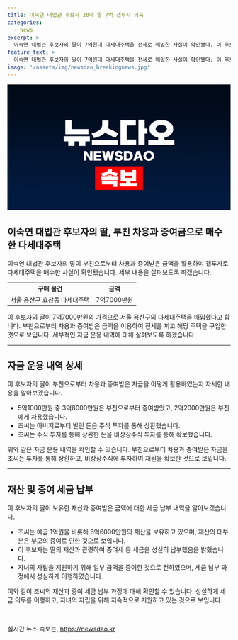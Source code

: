 ```yaml
---
title: 이숙연 대법관 후보자 20대 딸 7억 갭투자 의혹
categories:
  - News
excerpt: >
  이숙연 대법관 후보자의 딸이 7억원대 다세대주택을 전세로 매입한 사실이 확인됐다. 이 후보자의 부친으로부터 받은 차용금과 증여금으로 구매한 것으로 밝혀졌으며, 증여 신고와 세금 납부는 성실히 이뤄진 것으로 전해졌다. 더불어 딸은 주식 투자로 돈을 갚아 전세금 외의 나머지 돈을 상환했고, 후보자는 자녀들의 자립을 지원하기 위해 증여를 진행했다고 설명했다. 
feature_text: >
  이숙연 대법관 후보자의 딸이 7억원대 다세대주택을 전세로 매입한 사실이 확인됐다. 이 후보자의 부친으로부터 받은 차용금과 증여금으로 구매한 것으로 밝혀졌으며, 증여 신고와 세금 납부는 성실히 이뤄진 것으로 전해졌다. 더불어 딸은 주식 투자로 돈을 갚아 전세금 외의 나머지 돈을 상환했고, 후보자는 자녀들의 자립을 지원하기 위해 증여를 진행했다고 설명했다. 
image: '/assets/img/newsdao_breakingnews.jpg'
---
```


<p><img src="/assets/img/newsdao_breakingnews.jpg" alt="ontimetimes 속보" /></p>

<h2 data-ke-size="size26">이숙연 대법관 후보자의 딸, 부친 차용과 증여금으로 매수한 다세대주택</h2>

<p data-ke-size="size16">이숙연 대법관 후보자의 딸이 부친으로부터 차용과 증여받은 금액을 활용하여 갭투자로 다세대주택을 매수한 사실이 확인됐습니다. 세부 내용을 살펴보도록 하겠습니다.</p>

<table>
  <tr>
    <td style="text-align: center; height: 17px;"><b>구매 물건</b></td>
    <td style="text-align: center; height: 17px;"><b>금액</b></td>
  </tr>
  <tr>
    <td style="text-align: center; height: 17px;">서울 용산구 효창동 다세대주택</td>
    <td style="text-align: center; height: 17px;">7억7000만원</td>
  </tr>
</table>

<p data-ke-size="size16">이 후보자의 딸이 7억7000만원의 가격으로 서울 용산구의 다세대주택을 매입했다고 합니다. 부친으로부터 차용과 증여받은 금액을 이용하여 전세를 끼고 해당 주택을 구입한 것으로 보입니다. 세부적인 자금 운용 내역에 대해 살펴보도록 하겠습니다.</p>

<hr>

<h2 data-ke-size="size26">자금 운용 내역 상세</h2>

<p data-ke-size="size16">이 후보자의 딸이 부친으로부터 차용과 증여받은 자금을 어떻게 활용하였는지 자세한 내용을 알아보겠습니다.</p>

<ul>
  <li>5억1000만원 중 3억8000만원은 부친으로부터 증여받았고, 2억2000만원은 부친에게 차용했습니다.</li>
  <li>조씨는 아버지로부터 빌린 돈은 주식 투자를 통해 상환했습니다.</li>
  <li>조씨는 주식 투자를 통해 상환한 돈을 비상장주식 투자를 통해 확보했습니다.</li>
</ul>

<p data-ke-size="size16">위와 같은 자금 운용 내역을 확인할 수 있습니다. 부친으로부터 차용과 증여받은 자금을 조씨는 투자를 통해 상환하고, 비상장주식에 투자하여 재원을 확보한 것으로 보입니다.</p>

<hr>

<h2 data-ke-size="size26">재산 및 증여 세금 납부</h2>

<p data-ke-size="size16">이 후보자의 딸이 보유한 재산과 증여받은 금액에 대한 세금 납부 내역을 알아보겠습니다.</p>

<ul>
  <li>조씨는 예금 1억원을 비롯해 6억6000만원의 재산을 보유하고 있으며, 재산의 대부분은 부모의 증여로 인한 것으로 보입니다.</li>
  <li>이 후보자는 딸의 재산과 관련하여 증여세 등 세금을 성실히 납부했음을 밝혔습니다.</li>
  <li>자녀의 자립을 지원하기 위해 일부 금액을 증여한 것으로 전하였으며, 세금 납부 과정에서 성실하게 이행하였습니다.</li>
</ul>

<p data-ke-size="size16">이와 같이 조씨의 재산과 증여 세금 납부 과정에 대해 확인할 수 있습니다. 성실하게 세금 의무를 이행하고, 자녀의 자립을 위해 지속적으로 지원하고 있는 것으로 보입니다.</p>

<p data-ke-size="size16">&nbsp;</p>
실시간 뉴스 속보는, <a href="https://newsdao.kr" rel="dofollow">https://newsdao.kr</a>



